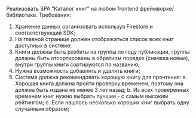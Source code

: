 Реализовать SPA “Каталог книг” на любом frontend фреймворке/библиотеке.
Требования:
1. Хранение данных организовать используя Firestore и соответствующий SDK;
2. На главной странице должен отображаться список всех книг доступных в
системе;
3. Книги должны быть разбиты на группы по году публикации, группы должны быть
отсортированы в обратном порядке (сначала новые), внутри группы книги
сортируются по названию;
4. Нужна возможность добавлять и удалять книги;
5. Система должна рекомендовать хорошую книгу для прочтения:
a. Хорошая книга должна пройти проверку временем, поэтому она должна
быть издана не менее 3 лет назад;
b. Из всех проверенных временем книг нужно выбрать лучшие - с самым
высоким рейтингом;
c. Если нашлось несколько хороших книг выбрать одну случайным
образом;
